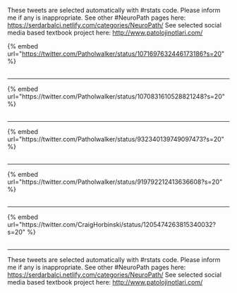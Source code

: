 

These tweets are selected automatically with #rstats code. Please inform me if any is inappropriate.
See other #NeuroPath pages here: https://serdarbalci.netlify.com/categories/NeuroPath/ 
See selected social media based textbook project here: http://www.patolojinotlari.com/

{% embed url="https://twitter.com/Patholwalker/status/1071697632446173186?s=20" %}<br>
<br>
<hr>
{% embed url="https://twitter.com/Patholwalker/status/1070831610528821248?s=20" %}<br>
<br>
<hr>
{% embed url="https://twitter.com/Patholwalker/status/932340139749097473?s=20" %}<br>
<br>
<hr>
{% embed url="https://twitter.com/Patholwalker/status/919792212413636608?s=20" %}<br>
<br>
<hr>
{% embed url="https://twitter.com/CraigHorbinski/status/1205474263815340032?s=20" %}<br>
<br>
<hr>


These tweets are selected automatically with #rstats code. Please inform me if any is inappropriate.
See other #NeuroPath pages here: https://serdarbalci.netlify.com/categories/NeuroPath/ 
See selected social media based textbook project here: http://www.patolojinotlari.com/
